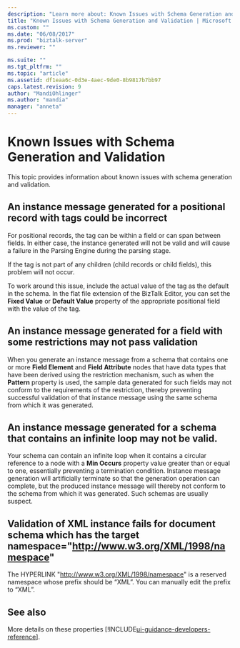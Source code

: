 ```yaml
---
description: "Learn more about: Known Issues with Schema Generation and Validation"
title: "Known Issues with Schema Generation and Validation | Microsoft Docs"
ms.custom: ""
ms.date: "06/08/2017"
ms.prod: "biztalk-server"
ms.reviewer: ""

ms.suite: ""
ms.tgt_pltfrm: ""
ms.topic: "article"
ms.assetid: df1eaa6c-0d3e-4aec-9de0-8b9817b7bb97
caps.latest.revision: 9
author: "MandiOhlinger"
ms.author: "mandia"
manager: "anneta"
---
```

# Known Issues with Schema Generation and Validation
This topic provides information about known issues with schema generation and validation.  
  
## An instance message generated for a positional record with tags could be incorrect  
 For positional records, the tag can be within a field or can span between fields. In either case, the instance generated will not be valid and will cause a failure in the Parsing Engine during the parsing stage.  
  
 If the tag is not part of any children (child records or child fields), this problem will not occur.  
  
 To work around this issue, include the actual value of the tag as the default in the schema. In the flat file extension of the BizTalk Editor, you can set the **Fixed Value** or **Default Value** property of the appropriate positional field with the value of the tag.  
  
## An instance message generated for a field with some restrictions may not pass validation  
 When you generate an instance message from a schema that contains one or more **Field Element** and **Field Attribute** nodes that have data types that have been derived using the restriction mechanism, such as when the **Pattern** property is used, the sample data generated for such fields may not conform to the requirements of the restriction, thereby preventing successful validation of that instance message using the same schema from which it was generated.  
  
## An instance message generated for a schema that contains an infinite loop may not be valid.  
 Your schema can contain an infinite loop when it contains a circular reference to a node with a **Min Occurs** property value greater than or equal to one, essentially preventing a termination condition. Instance message generation will artificially terminate so that the generation operation can complete, but the produced instance message will thereby not conform to the schema from which it was generated. Such schemas are usually suspect.  
  
## Validation of XML instance fails for document schema which has the target namespace="<http://www.w3.org/XML/1998/namespace>"  
 The HYPERLINK "<http://www.w3.org/XML/1998/namespace>" is a reserved namespace whose prefix should be “XML”. You can manually edit the prefix to “XML”.

## See also
More details on these properties [!INCLUDE[ui-guidance-developers-reference](../includes/ui-guidance-developers-reference.md)].
